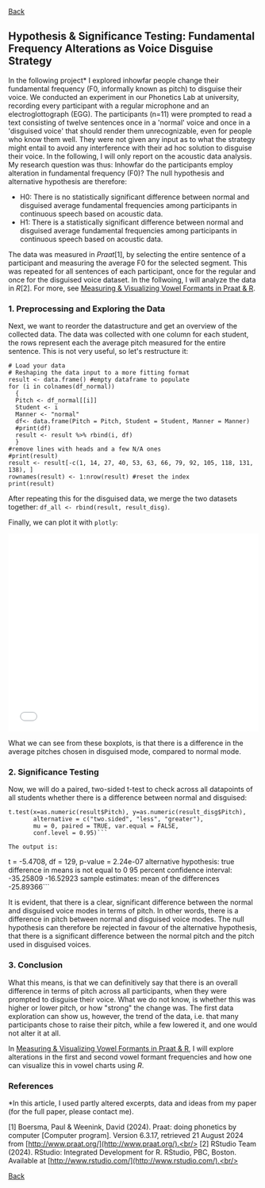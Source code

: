 [Back](https://ycvogt.github.io/my_portfolio/)

##  Hypothesis & Significance Testing: Fundamental Frequency Alterations as Voice Disguise Strategy

In the following project* I explored inhowfar people change their fundamental frequency (F0, informally known as pitch) to disguise their voice. We conducted an experiment in our Phonetics Lab at university, recording every participant with a regular microphone and an electroglottograph (EGG). The participants (n=11) were prompted to read a text consisting of twelve sentences once in a 'normal' voice and once in a 'disguised voice' that should render them unrecognizable, even for people who know them well. They were not given any input as to what the strategy might entail to avoid any interference with their ad hoc solution to disguise their voice. In the following, I will only report on the acoustic data analysis. My research question was thus: Inhowfar do the participants employ alteration in fundamental frequency (F0)? The null hypothesis and alternative hypothesis are therefore:
* H0: There is no statistically significant difference between normal and disguised average fundamental frequencies among participants in continuous speech based on acoustic data.
* H1: There is a statistically significant difference between normal and disguised average fundamental frequencies among participants in continuous speech based on acoustic data.

The data was measured in _Praat_[1], by selecting the entire sentence of a participant and measuring the average F0 for the selected segment. This was repeated for all sentences of each participant, once for the regular and once for the disguised voice dataset. In the follwoing, I will analyze the data in _R_[2]. For more, see [Measuring & Visualizing Vowel Formants in Praat & R](/my_portfolio/posts/praat_vowels2_2.html).

### 1. Preprocessing and Exploring the Data
Next, we want to reorder the datastructure and get an overview of the collected data. The data was collected with one column for each student, the rows represent each the average pitch measured for the entire sentence. This is not very useful, so let's restructure it:

```
# Load your data
# Reshaping the data input to a more fitting format 
result <- data.frame() #empty dataframe to populate
for (i in colnames(df_normal))
  {
  Pitch <- df_normal[[i]]
  Student <- i
  Manner <- "normal"
  df<- data.frame(Pitch = Pitch, Student = Student, Manner = Manner)
  #print(df)
  result <- result %>% rbind(i, df)
  }
#remove lines with heads and a few N/A ones
#print(result)
result <- result[-c(1, 14, 27, 40, 53, 63, 66, 79, 92, 105, 118, 131, 138), ]
rownames(result) <- 1:nrow(result) #reset the index
print(result)
```
After repeating this for the disguised data, we merge the two datasets together: ```df_all <- rbind(result, result_disg)```.

Finally, we can plot it with ```plotly```:

<iframe src="images/praat/pitch.html" width="100%" height="400px" style="border:none;"></iframe>


What we can see from these boxplots, is that there is a difference in the average pitches chosen in disguised mode, compared to normal mode.

### 2. Significance Testing

Now, we will do a paired, two-sided t-test to check across all datapoints of all students whether there is a difference between normal and disguised:
```
t.test(x=as.numeric(result$Pitch), y=as.numeric(result_disg$Pitch),
       alternative = c("two.sided", "less", "greater"),
       mu = 0, paired = TRUE, var.equal = FALSE,
       conf.level = 0.95)```

The output is:
```
t = -5.4708, df = 129, p-value = 2.24e-07
alternative hypothesis: true difference in means is not equal to 0
95 percent confidence interval: -35.25809 -16.52923
sample estimates: mean of the differences -25.89366```

It is evident, that there is a clear, significant difference between the normal and disguised voice modes in terms of pitch. In other words, there is a difference in pitch between normal and disguised voice modes. The null hypothesis can therefore be rejected in favour of the alternative hypothesis, that there is a significant difference between the normal pitch and the pitch used in disguised voices.

### 3. Conclusion
What this means, is that we can definitively say that there is an overall difference in terms of pitch across all participants, when they were prompted to disguise their voice. What we do not know, is whether this was higher or lower pitch, or how "strong" the change was. The first data exploration can show us, however, the trend of the data, i.e. that many participants chose to raise their pitch, while a few lowered it, and one would not alter it at all. 

In [Measuring & Visualizing Vowel Formants in Praat & R](/my_portfolio/posts/praat_vowels2_2.html), I will explore alterations in the first and second vowel formant frequencies and how one can visualize this in vowel charts using _R_. 

### References
*In this article, I used partly altered excerpts, data and ideas from my paper (for the full paper, please contact me).

[1] Boersma, Paul & Weenink, David (2024). Praat: doing phonetics by computer [Computer program]. Version 6.3.17, retrieved 21 August 2024 from [http://www.praat.org/](http://www.praat.org/).<br/>
[2] RStudio Team (2024). RStudio: Integrated Development for R. RStudio, PBC, Boston. Available at [http://www.rstudio.com/](http://www.rstudio.com/).<br/>

[Back](https://ycvogt.github.io/my_portfolio/)
